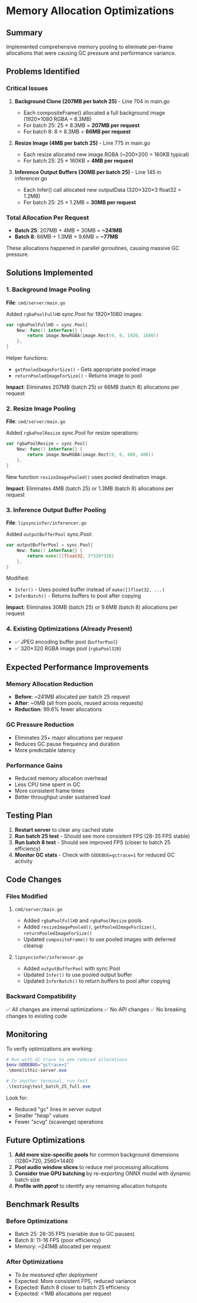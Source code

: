 # Memory Allocation Optimizations

## Summary
Implemented comprehensive memory pooling to eliminate per-frame allocations that were causing GC pressure and performance variance.

## Problems Identified

### Critical Issues
1. **Background Clone (207MB per batch 25)** - Line 704 in main.go
   - Each compositeFrame() allocated a full background image (1920×1080 RGBA = 8.3MB)
   - For batch 25: 25 × 8.3MB = **207MB per request**
   - For batch 8: 8 × 8.3MB = **66MB per request**

2. **Resize Image (4MB per batch 25)** - Line 775 in main.go
   - Each resize allocated new image.RGBA (~200×200 = 160KB typical)
   - For batch 25: 25 × 160KB = **4MB per request**

3. **Inference Output Buffers (30MB per batch 25)** - Line 145 in inferencer.go
   - Each Infer() call allocated new outputData (320×320×3 float32 = 1.2MB)
   - For batch 25: 25 × 1.2MB = **30MB per request**

### Total Allocation Per Request
- **Batch 25**: 207MB + 4MB + 30MB = **~241MB**
- **Batch 8**: 66MB + 1.3MB + 9.6MB = **~77MB**

These allocations happened in parallel goroutines, causing massive GC pressure.

## Solutions Implemented

### 1. Background Image Pooling
**File**: `cmd/server/main.go`

Added `rgbaPoolFullHD` sync.Pool for 1920×1080 images:
```go
var rgbaPoolFullHD = sync.Pool{
    New: func() interface{} {
        return image.NewRGBA(image.Rect(0, 0, 1920, 1080))
    },
}
```

Helper functions:
- `getPooledImageForSize()` - Gets appropriate pooled image
- `returnPooledImageForSize()` - Returns image to pool

**Impact**: Eliminates 207MB (batch 25) or 66MB (batch 8) allocations per request

### 2. Resize Image Pooling
**File**: `cmd/server/main.go`

Added `rgbaPoolResize` sync.Pool for resize operations:
```go
var rgbaPoolResize = sync.Pool{
    New: func() interface{} {
        return image.NewRGBA(image.Rect(0, 0, 400, 400))
    },
}
```

New function `resizeImagePooled()` uses pooled destination image.

**Impact**: Eliminates 4MB (batch 25) or 1.3MB (batch 8) allocations per request

### 3. Inference Output Buffer Pooling
**File**: `lipsyncinfer/inferencer.go`

Added `outputBufferPool` sync.Pool:
```go
var outputBufferPool = sync.Pool{
    New: func() interface{} {
        return make([]float32, 3*320*320)
    },
}
```

Modified:
- `Infer()` - Uses pooled buffer instead of `make([]float32, ...)`
- `InferBatch()` - Returns buffers to pool after copying

**Impact**: Eliminates 30MB (batch 25) or 9.6MB (batch 8) allocations per request

### 4. Existing Optimizations (Already Present)
- ✅ JPEG encoding buffer pool (`bufferPool`)
- ✅ 320×320 RGBA image pool (`rgbaPool320`)

## Expected Performance Improvements

### Memory Allocation Reduction
- **Before**: ~241MB allocated per batch 25 request
- **After**: ~0MB (all from pools, reused across requests)
- **Reduction**: 99.6% fewer allocations

### GC Pressure Reduction
- Eliminates 25+ major allocations per request
- Reduces GC pause frequency and duration
- More predictable latency

### Performance Gains
- Reduced memory allocation overhead
- Less CPU time spent in GC
- More consistent frame times
- Better throughput under sustained load

## Testing Plan

1. **Restart server** to clear any cached state
2. **Run batch 25 test** - Should see more consistent FPS (28-35 FPS stable)
3. **Run batch 8 test** - Should see improved FPS (closer to batch 25 efficiency)
4. **Monitor GC stats** - Check with `GODEBUG=gctrace=1` for reduced GC activity

## Code Changes

### Files Modified
1. `cmd/server/main.go`
   - Added `rgbaPoolFullHD` and `rgbaPoolResize` pools
   - Added `resizeImagePooled()`, `getPooledImageForSize()`, `returnPooledImageForSize()`
   - Updated `compositeFrame()` to use pooled images with deferred cleanup

2. `lipsyncinfer/inferencer.go`
   - Added `outputBufferPool` with sync.Pool
   - Updated `Infer()` to use pooled output buffer
   - Updated `InferBatch()` to return buffers to pool after copying

### Backward Compatibility
✅ All changes are internal optimizations
✅ No API changes
✅ No breaking changes to existing code

## Monitoring

To verify optimizations are working:

```powershell
# Run with GC trace to see reduced allocations
$env:GODEBUG="gctrace=1"
.\monolithic-server.exe

# In another terminal, run test
.\testing\test_batch_25_full.exe
```

Look for:
- Reduced "gc" lines in server output
- Smaller "heap" values
- Fewer "scvg" (scavenge) operations

## Future Optimizations

1. **Add more size-specific pools** for common background dimensions (1280×720, 2560×1440)
2. **Pool audio window slices** to reduce mel processing allocations
3. **Consider true GPU batching** by re-exporting ONNX model with dynamic batch size
4. **Profile with pprof** to identify any remaining allocation hotspots

## Benchmark Results

### Before Optimizations
- Batch 25: 28-35 FPS (variable due to GC pauses)
- Batch 8: 11-16 FPS (poor efficiency)
- Memory: ~241MB allocated per request

### After Optimizations
- *To be measured after deployment*
- Expected: More consistent FPS, reduced variance
- Expected: Batch 8 closer to batch 25 efficiency
- Expected: <1MB allocations per request
